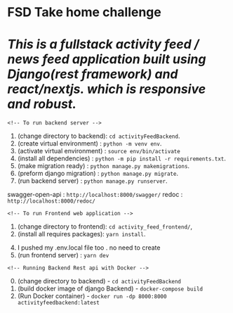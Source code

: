 # FSD Take home challenge


# **_This is a fullstack activity feed / news feed application built using Django(rest framework) and react/nextjs. which is responsive and robust._**

`<!-- To run backend server -->`

1. (change directory to backend): `cd activityFeedBackend`.
2. (create virtual environment) : `python -m venv env`.
3. (activate virtual environment) : `source env/bin/activate`
4. (install all dependencies) : `python -m pip install -r requirements.txt`.
5. (make migration ready) : `python manage.py makemigrations`.
6. (preform django migration) : `python manage.py migrate`.
7. (run backend server) : `python manage.py runserver`.

swagger-open-api : `http://localhost:8000/swagger/`
redoc : `http://localhost:8000/redoc/`



`<!-- To run Frontend web application -->`

1. (change directory to frontend): `cd activity_feed_frontend/`,
2. (install all requires packages): `yarn install`.
<!-- 3. (create environment variable) : `touch .env.local`.
4. (add backend api url in .env.local)  :  
        `NEXT_PUBLIC_API_URL = http://localhost:8000` -->
4. I pushed my .env.local file too . no need to create
3. (run frontend server) : `yarn dev`



`<!-- Running Backend Rest api with Docker -->`

0. (change directory to backend) - `cd activityFeedBackend`
1. (build docker image of django Backend) - `docker-compose build`
2. (Run Docker container) - `docker run -dp 8000:8000 activityfeedbackend:latest`





